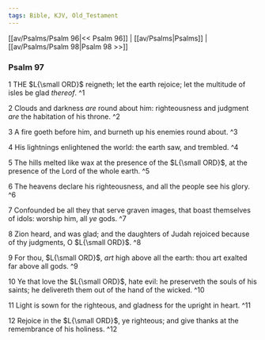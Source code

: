 ```yaml
---
tags: Bible, KJV, Old_Testament
---
```


[[av/Psalms/Psalm 96|<< Psalm 96]] | [[av/Psalms|Psalms]] | [[av/Psalms/Psalm 98|Psalm 98 >>]]

### Psalm 97

1 THE $L{\small ORD}$ reigneth; let the earth rejoice; let the multitude of isles be glad _thereof_. ^1

2 Clouds and darkness _are_ round about him: righteousness and judgment _are_ the habitation of his throne. ^2

3 A fire goeth before him, and burneth up his enemies round about. ^3

4 His lightnings enlightened the world: the earth saw, and trembled. ^4

5 The hills melted like wax at the presence of the $L{\small ORD}$, at the presence of the Lord of the whole earth. ^5

6 The heavens declare his righteousness, and all the people see his glory. ^6

7 Confounded be all they that serve graven images, that boast themselves of idols: worship him, all _ye_ gods. ^7

8 Zion heard, and was glad; and the daughters of Judah rejoiced because of thy judgments, O $L{\small ORD}$. ^8

9 For thou, $L{\small ORD}$, _art_ high above all the earth: thou art exalted far above all gods. ^9

10 Ye that love the $L{\small ORD}$, hate evil: he preserveth the souls of his saints; he delivereth them out of the hand of the wicked. ^10

11 Light is sown for the righteous, and gladness for the upright in heart. ^11

12 Rejoice in the $L{\small ORD}$, ye righteous; and give thanks at the remembrance of his holiness. ^12
